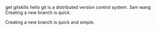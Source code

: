 get gitskills
hello
git is a distributed version control system.
3am wang
Creating a new branch is quick.


Creating a new branch is quick and simple.

